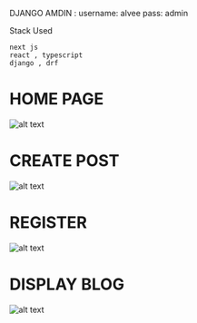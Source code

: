 DJANGO AMDIN :
username: alvee
pass: admin

Stack Used
```
next js
react , typescript
django , drf
```

# HOME PAGE
![alt text](https://github.com/0xMALVEE/NexBlog/blob/main/demo/Screenshot%202022-12-27%20120513.png)

# CREATE POST
![alt text](https://github.com/0xMALVEE/NexBlog/blob/main/demo/Screenshot%202022-12-27%20120526.png)

# REGISTER
![alt text](https://github.com/0xMALVEE/NexBlog/blob/main/demo/Screenshot%202022-12-27%20120535.png)

# DISPLAY BLOG
![alt text](https://github.com/0xMALVEE/NexBlog/blob/main/demo/Screenshot%202022-12-27%20120553.png)